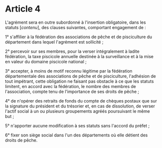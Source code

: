 # Article 4

L'agrément sera en outre subordonné à l'insertion obligatoire, dans les statuts [*contenu*], des clauses suivantes, comportant engagement de :

1° s'affilier à la fédération des associations de pêche et de pisciculture du département dans lequel l'agrément est sollicité ;

2° percevoir sur ses membres, pour la verser intégralement à ladite fédération, la taxe piscicole annuelle destinée à la surveillance et à la mise en valeur du domaine piscicole national ;

3° accepter, à moins de motif reconnu légitime par la fédération départementale des associations de pêche et de pisciculture, l'adhésion de tout impétrant, cette obligation ne faisant pas obstacle à ce que les statuts limitent, en accord avec la fédération, le nombre des membres de l'association, compte tenu de l'importance de ses droits de pêche ;

4° de n'opérer des retraits de fonds du compte de chèques postaux que sur la signature du président et du trésorier et, en cas de dissolution, de verser l'actif social à un ou plusieurs groupements agréés poursuivant le même but ;

5° n'apporter aucune modification à ses statuts sans l'accord du préfet ;

6° fixer son siège social dans l'un des départements où elle détient des droits de pêche.
